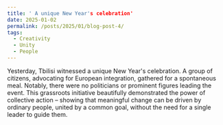 ```yaml
---
title: ' A unique New Year's celebration'
date: 2025-01-02
permalink: /posts/2025/01/blog-post-4/
tags:
  - Creativity
  - Unity
  - People
---
```


Yesterday, Tbilisi witnessed a unique New Year's celebration. A group of citizens, advocating for European integration, gathered for a spontaneous meal. Notably, there were no politicians or prominent figures leading the event. This grassroots initiative beautifully demonstrated the power of collective action – showing that meaningful change can be driven by ordinary people, united by a common goal, without the need for a single leader to guide them.

